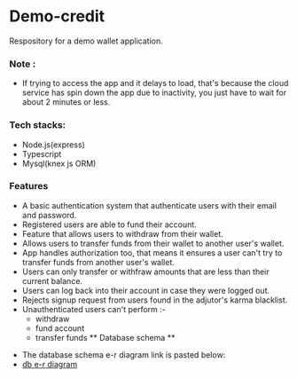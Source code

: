 # Demo-credit
Respository for a demo wallet application.
### Note :
+ If trying to access the app and it delays to load, that's because the cloud service has spin down the app due to inactivity, you just have to wait for about 2 minutes or less.

### Tech stacks:
+ Node.js(express)
+ Typescript
+ Mysql(knex js ORM)

### Features
  + A basic authentication system that authenticate users with their email and password.
  + Registered users are able to fund their account.
  + Feature that allows users to withdraw from their wallet.
  + Allows users to transfer funds from their wallet to another user's wallet.
  + App handles authorization too, that means it ensures a user can't try to transfer funds from another user's wallet.
  + Users can only transfer or withfraw amounts that are less than their current balance.
  + Users can log back into their account in case they were logged out.
  + Rejects signup request from users found in the adjutor's karma blacklist.
  + Unauthenticated users can't perform :-
    - withdraw
    - fund account
    - transfer funds
** Database schema **
  - The database schema e-r diagram link is pasted below:
  - [db e-r diagram](https://dbdesigner.page.link/PU2n88tgMTGbR7jh7)
